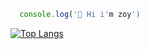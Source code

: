 ```js
  console.log('👋 Hi i'm zoy')
```

[![Top Langs](https://github-readme-stats.vercel.app/api/top-langs/?username=zoy-l&layout=compact)](https://github.com/zoy-l/zoy-l)

